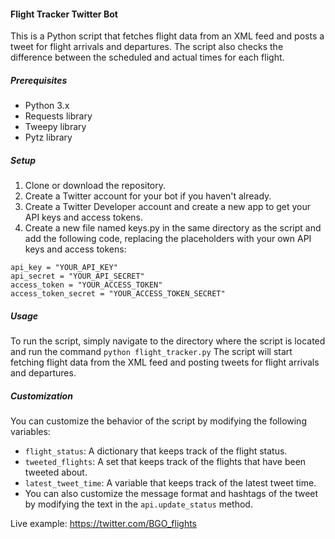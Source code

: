 #### Flight Tracker Twitter Bot

This is a Python script that fetches flight data from an XML feed and posts a tweet for flight arrivals and departures. The script also checks the difference between the scheduled and actual times for each flight.

##### Prerequisites
  - Python 3.x
  - Requests library
  - Tweepy library
  - Pytz library
  
##### Setup
1. Clone or download the repository.
2. Create a Twitter account for your bot if you haven't already.
3. Create a Twitter Developer account and create a new app to get your API keys and access tokens.
4. Create a new file named keys.py in the same directory as the script and add the following code, replacing the placeholders with your own API keys and access tokens:

```
api_key = "YOUR_API_KEY"
api_secret = "YOUR_API_SECRET"
access_token = "YOUR_ACCESS_TOKEN"
access_token_secret = "YOUR_ACCESS_TOKEN_SECRET"
```

##### Usage

To run the script, simply navigate to the directory where the script is located and run the command
`python flight_tracker.py`
The script will start fetching flight data from the XML feed and posting tweets for flight arrivals and departures.

##### Customization

You can customize the behavior of the script by modifying the following variables:

+ `flight_status`: A dictionary that keeps track of the flight status.
+ `tweeted_flights`: A set that keeps track of the flights that have been tweeted about.
+ `latest_tweet_time`: A variable that keeps track of the latest tweet time.
+ You can also customize the message format and hashtags of the tweet by modifying the text in the `api.update_status` method.

Live example: https://twitter.com/BGO_flights
